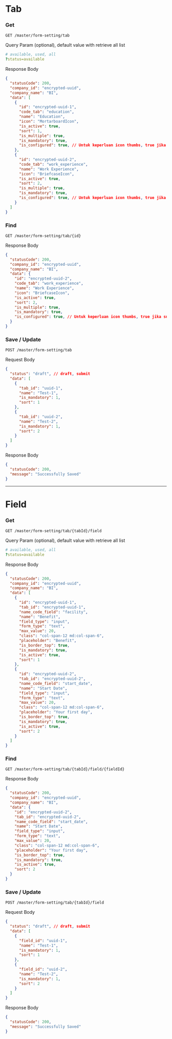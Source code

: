 # Tab
<!-- 
### Get Current Step
`GET /master/form-setting/step`

Response Body
```json
{
  "statusCode": 200,
  "company_id": "encrypted-uuid",
  "step": 1, // 1 Set Tab, 2 Set Field
  "status": "draft" // draft, submit
}
``` -->

### Get
`GET /master/form-setting/tab`

Query Param (optional), default value with retrieve all list
```yaml
# available, used, all
?status=available
```

Response Body
```json
{
  "statusCode": 200,
  "company_id": "encrypted-uuid",
  "company_name": "BI",
  "data": [
    {
      "id": "encrypted-uuid-1",
      "code_tab": "education",
      "name": "Education",
      "icon": "MortarboardIcon",
      "is_active": true,
      "sort": 1,
      "is_multiple": true,
      "is_mandatory": true,
      "is_configured": true, // Untuk keperluan icon thumbs, true jika sudah konfigurasi tab & form
    },
    {
      "id": "encrypted-uuid-2",
      "code_tab": "work_experience",
      "name": "Work Experience",
      "icon": "BriefcaseIcon",
      "is_active": true,
      "sort": 2,
      "is_multiple": true,
      "is_mandatory": true,
      "is_configured": true, // Untuk keperluan icon thumbs, true jika sudah konfigurasi tab & form
    }
  ]
}
```

### Find
`GET /master/form-setting/tab/{id}`

Response Body
```json
{
  "statusCode": 200,
  "company_id": "encrypted-uuid",
  "company_name": "BI",
  "data": {
    "id": "encrypted-uuid-2",
    "code_tab": "work_experience",
    "name": "Work Experience",
    "icon": "BriefcaseIcon",
    "is_active": true,
    "sort": 2,
    "is_multiple": true,
    "is_mandatory": true,
    "is_configured": true, // Untuk keperluan icon thumbs, true jika sudah konfigurasi tab & form
  }
}
```

### Save / Update
`POST /master/form-setting/tab`

Request Body
```json
{
  "status": "draft", // draft, submit
  "data": [
    {
      "tab_id": "uuid-1",
      "name": "Test-1",
      "is_mandatory": 1,
      "sort": 1
    },
    {
      "tab_id": "uuid-2",
      "name": "Test-2",
      "is_mandatory": 1,
      "sort": 2
    }
  ]
}
```

Response Body
```json
{
  "statusCode": 200,
  "message": "Successfully Saved"
}
```

<hr>

# Field

### Get
`GET /master/form-setting/tab/{tabId}/field`

Query Param (optional), default value with retrieve all list
```yaml
# available, used, all
?status=available
```

Response Body
```json
{
  "statusCode": 200,
  "company_id": "encrypted-uuid",
  "company_name": "BI",
  "data": [
    {
      "id": "encrypted-uuid-1",
      "tab_id": "encrypted-uuid-1",
      "name_code_field": "facility",
      "name": "Benefit",
      "field_type": "input",
      "form_type": "text",
      "max_value": 20,
      "class": "col-span-12 md:col-span-6",
      "placeholder": "Benefit",
      "is_border_top": true,
      "is_mandatory": true,
      "is_active": true,
      "sort": 1
    },
    {
      "id": "encrypted-uuid-2",
      "tab_id": "encrypted-uuid-2",
      "name_code_field": "start_date",
      "name": "Start Date",
      "field_type": "input",
      "form_type": "text",
      "max_value": 20,
      "class": "col-span-12 md:col-span-6",
      "placeholder": "Your first day",
      "is_border_top": true,
      "is_mandatory": true,
      "is_active": true,
      "sort": 2
    }
  ]
}
```

### Find
`GET /master/form-setting/tab/{tabId}/field/{fieldId}`

Response Body
```json
{
  "statusCode": 200,
  "company_id": "encrypted-uuid",
  "company_name": "BI",
  "data": {
    "id": "encrypted-uuid-2",
    "tab_id": "encrypted-uuid-2",
    "name_code_field": "start_date",
    "name": "Start Date",
    "field_type": "input",
    "form_type": "text",
    "max_value": 20,
    "class": "col-span-12 md:col-span-6",
    "placeholder": "Your first day",
    "is_border_top": true,
    "is_mandatory": true,
    "is_active": true,
    "sort": 2
  }
}
```

### Save / Update
`POST /master/form-setting/tab/{tabId}/field`

Request Body
```json
{
  "status": "draft", // draft, submit
  "data": [
    {
      "field_id": "uuid-1",
      "name": "Test-1",
      "is_mandatory": 1,
      "sort": 1
    },
    {
      "field_id": "uuid-2",
      "name": "Test-2",
      "is_mandatory": 1,
      "sort": 2
    }
  ]
}
```

Response Body
```json
{
  "statusCode": 200,
  "message": "Successfully Saved"
}
```
